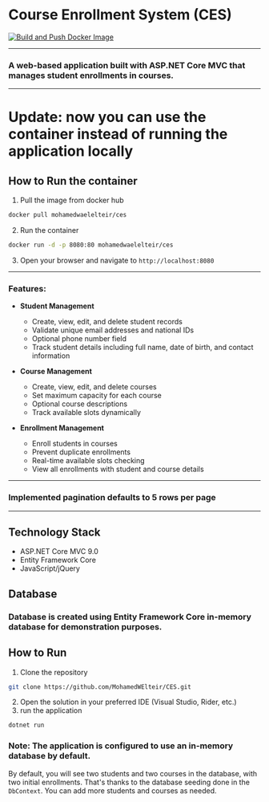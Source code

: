 # Course Enrollment System (CES)
[![Build and Push Docker Image](https://github.com/MohamedWElteir/CES/actions/workflows/docker-publish.yml/badge.svg)](https://github.com/MohamedWElteir/CES/actions/workflows/docker-publish.yml)
***

### A web-based application built with ASP.NET Core MVC that manages student enrollments in courses.
***
# Update: now you can use the container instead of running the application locally
## How to Run the container
1. Pull the image from docker hub
```bash
docker pull mohamedwaelelteir/ces
```
2. Run the container
```bash
docker run -d -p 8080:80 mohamedwaelelteir/ces
```
3. Open your browser and navigate to `http://localhost:8080`

***
### Features:
- **Student Management**
    - Create, view, edit, and delete student records
    - Validate unique email addresses and national IDs
    - Optional phone number field
    - Track student details including full name, date of birth, and contact information

- **Course Management**
    - Create, view, edit, and delete courses
    - Set maximum capacity for each course
    - Optional course descriptions
    - Track available slots dynamically
  

- **Enrollment Management**
    - Enroll students in courses
    - Prevent duplicate enrollments
    - Real-time available slots checking
    - View all enrollments with student and course details
  

***
### Implemented pagination defaults to 5 rows per page
***
## Technology Stack

- ASP.NET Core MVC 9.0
- Entity Framework Core
- JavaScript/jQuery

## Database
### Database is created using Entity Framework Core in-memory database for demonstration purposes.

## How to Run

1. Clone the repository
```bash
git clone https://github.com/MohamedWElteir/CES.git
```
2. Open the solution in your preferred IDE (Visual Studio, Rider, etc.)
3. run the application
```bash
dotnet run
```

### Note: The application is configured to use an in-memory database by default.

By default, you will see two students and two courses in the database, with two initial enrollments. That's thanks to the database seeding done in the `DbContext`. You can add more students and courses as needed.

